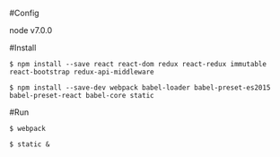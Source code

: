 #Config

node v7.0.0

#Install

```shell
$ npm install --save react react-dom redux react-redux immutable react-bootstrap redux-api-middleware

$ npm install --save-dev webpack babel-loader babel-preset-es2015 babel-preset-react babel-core static
```

#Run 

```shell
$ webpack

$ static &
```